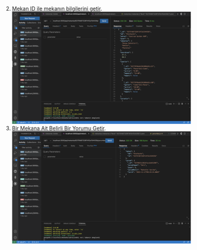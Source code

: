 

 2. [Mekan ID ile mekanın bilgilerini getir](https://mekanbul-2.hakankorhasann.repl.co/api/mekanlar/637507696a0b67843adfd837).
![Mekan ID ile mekanın bilgilerini getir](./resimler/mekan_bilgileri.png)
3. [Bir Mekana Ait Belirli Bir Yorumu Getir](https://mekanbul-2.hakankorhasann.repl.co/api/mekanlar/637507696a0b67843adfd837/yorumlar/6375077c1faab8a0f259a2bf). 
![Bir Mekana Ait Belirli Bir Yorumu Getir](./resimler/mekan_yorum.png)

